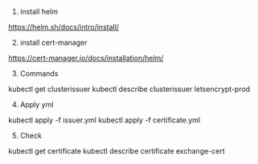 1. install helm

https://helm.sh/docs/intro/install/

2. install cert-manager

https://cert-manager.io/docs/installation/helm/

3. Commands

kubectl get clusterissuer
kubectl describe clusterissuer letsencrypt-prod

4. Apply yml

kubectl apply -f issuer.yml
kubectl apply -f certificate.yml

5. Check

kubectl get certificate
kubectl describe certificate exchange-cert
